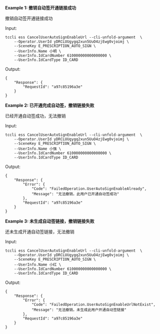 **Example 1: 撤销自动签开通链接成功**

撤销自动签开通链接成功

Input: 

```
tccli ess CancelUserAutoSignEnableUrl --cli-unfold-argument  \
    --Operator.UserId yDRCLUUgygq2xun5UuO4zjEwg0vjoimj \
    --SceneKey E_PRESCRIPTION_AUTO_SIGN \
    --UserInfo.Name 小明 \
    --UserInfo.IdCardNumber 610000000000000000 \
    --UserInfo.IdCardType ID_CARD
```

Output: 
```
{
    "Response": {
        "RequestId": "a97c85196a3e"
    }
}
```

**Example 2: 已开通完成自动签，撤销链接失败**

已经开通自动签成功，无法撤销

Input: 

```
tccli ess CancelUserAutoSignEnableUrl --cli-unfold-argument  \
    --Operator.UserId yDRCLUUgygq2xun5UuO4zjEwg0vjoimj \
    --SceneKey E_PRESCRIPTION_AUTO_SIGN \
    --UserInfo.Name 小强 \
    --UserInfo.IdCardNumber 610000000000000000 \
    --UserInfo.IdCardType ID_CARD
```

Output: 
```
{
    "Response": {
        "Error": {
            "Code": "FailedOperation.UserAutoSignEnableAlready",
            "Message": "无法撤销，此用户已开通自动签成功"
        },
        "RequestId": "a97c85196a3e"
    }
}
```

**Example 3: 未生成自动签链接，撤销链接失败**

还未生成开通自动签链接，无法撤销

Input: 

```
tccli ess CancelUserAutoSignEnableUrl --cli-unfold-argument  \
    --Operator.UserId yDRCLUUgygq2xun5UuO4zjEwg0vjoimj \
    --SceneKey E_PRESCRIPTION_AUTO_SIGN \
    --UserInfo.Name 小红 \
    --UserInfo.IdCardNumber 610000000000000000 \
    --UserInfo.IdCardType ID_CARD
```

Output: 
```
{
    "Response": {
        "Error": {
            "Code": "FailedOperation.UserAutoSignEnableUrlNotExist",
            "Message": "无法撤销，未生成此用户开通自动签链接"
        },
        "RequestId": "a97c85196a3e"
    }
}
```

